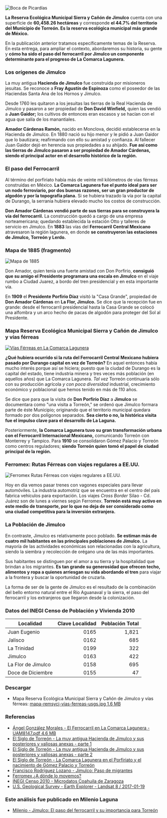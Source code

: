 
<img class="img-responsive" src="jimulco-el-paso-del-ferrocarril-y-su-importancia-para-torreon/boca-de-picardias.jpg" alt="Boca de Picardías">

**La Reserva Ecológica Municipal Sierra y Cañón de Jimulco** cuenta con una superficie de **60,458.26 hectáreas** y corresponde **el 44.7% del territorio del Municipio de Torreón. Es la reserva ecológica municipal más grande de México.**

En la publicación anterior tratamos específicamente temas de la Reserva. En esta entrega, para ampliar el contexto, abordaremos su historia, su gente y **cómo ha sido el paso del ferrocarril por Jimulco un componente determinante para el progreso de La Comarca Lagunera.**

### Los orígenes de Jimulco

La muy antigua **Hacienda de Jimulco** fue construida por misioneros jesuitas. Se reconoce a **Fray Agustín de Espinoza** como el poseedor de las Haciendas Santa Ana de los Hornos y Jimulco.

Desde 1760 les quitaron a los jesuitas las tierras de la Real Hacienda de Jimulco y pasaron a ser propiedad de **Don David Winfield,** quien las vendió a **Juan Gaidor;** los cultivos de entonces eran escasos y se hacían con el agua que salía de los manantiales.

**Amador Cárdenas Ramón,** nacido en Monclova, decidió establecerse en la Hacienda de Jimulco. En 1880 nació su hijo menor y le pidió a Juan Gaidor que lo bautizara; reafirmando con ello su amistad y confianza. Al fallecer Juan Gaidor dejó en herencia sus propiedades a su ahijado. **Fue así como las tierras de Jimulco pasaron a ser propiedad de Amador Cárdenas, siendo el principal actor en el desarrollo histórico de la región.**

### El paso del Ferrocarril

Al término del porfiriato había más de veinte mil kilómetros de vías férreas construidas en México. **La Comarca Lagunera fue el punto ideal para ser un nodo ferroviario, por dos buenas razones, ser un gran productor de algodón y por la topografía plana.** Si se hubiera trazado la vía por la capital de Durango, la serranía hubiera elevado mucho los costos de construcción.

**Don Amador Cárdenas vendió parte de sus tierras para se construyera la vía del ferrocarril.** La construcción quedó a cargo de una empresa norteamericana; quedando establecida la estación Otto y talleres de servicio en Jimulco. En **1883** las vías del **Ferrocarril Central Mexicano** atravesaron la región lagunera, en donde **se construyeron las estaciones de Jimulco, Torreón y Lerdo.**

### Mapa de 1885 (fragmento)

<img class="img-responsive" src="jimulco-el-paso-del-ferrocarril-y-su-importancia-para-torreon/mapa-1885.jpg" alt="Mapa de 1885">

Don Amador, quien tenía una fuerte amistad con Don Porfirio, **consiguió que su amigo el Presidente programara una escala en Jimulco** en el viaje rumbo a Ciudad Juarez, a bordo del tren presidencial y en esta importante vía.

En **1909** el **Presidente Porfirio Díaz** visitó la "Casa Grande", propiedad de **Don Amador Cárdenas** en **La Flor, Jimulco.** Se dice que la recepción fue en grande: desde el ferrocarril presidencial hasta la Casa Grande se colocó una alfombra y un arco hecho de pacas de algodón para proteger del Sol al Presidente.

### Mapa Reserva Ecológica Municipal Sierra y Cañón de Jimulco y vías férreas

<a href="jimulco-el-paso-del-ferrocarril-y-su-importancia-para-torreon/mapa-remsycj-vias-ferreas-usgs.jpg" target="_blank"><img class="img-responsive" src="jimulco-el-paso-del-ferrocarril-y-su-importancia-para-torreon/mapa-remsycj-vias-ferreas-usgs-baja-resolucion.jpg" alt="Vías Férreas en La Comarca Lagunera"></a>

**¿Qué hubiera ocurrido si la ruta del Ferrocarril Central Mexicano hubiera pasado por Durango capital en vez de Torreón?** En aquel entonces había mucho interés porque así se hiciera; puesto que la ciudad de Durango es la capital del estado, tiene industria minera y tres veces más población (en aquellos años) que La Comarca Lagunera. _Tal vez_ Torreón continuaría sólo con su producción agrícola _y con poca diversidad_ industrial, crecimiento económico y poblacional que hemos tenido en más de 110 años.

Se dice que para que la visita de **Don Porfirio Díaz** a **Jimulco** se documentara como "una visita a Torreón," se ordenó que Jimulco formara parte de éste Municipio; originando que el territorio municipal quedara formado por dos polígonos separados. **Sea cierto o no, la histórica visita fue el impulso clave para el desarrollo de La Laguna.**

Posteriormente, **la Comarca Lagunera tuvo su gran transformación urbana con el Ferrocarril Internacional Mexicano,** comunicando Torreón con Monterrey y Tampico. Para **1910** se consolidaron Gómez Palacio y Torreón como centros reguladores; **siendo Torreón quien tomó el papel de ciudad principal de la región.**

### Ferromex: Rutas Férreas con viajes regulares a EE.UU.

<img class="img-responsive" src="jimulco-el-paso-del-ferrocarril-y-su-importancia-para-torreon/vias-ferreas-cross-border.jpg" alt="Ferromex Rutas Férreas con viajes regulares a EE.UU.">

Hoy en día vemos pasar trenes con vagones especiales para llevar automóviles. La industria automotriz que se encuentra en el centro del país fabrica vehículos para exportación. Los viajes _Cross Border_ Silao - Cd. Juárez son de lunes a viernes según Ferromex. **Torreón está muy activo en este medio de transporte, por lo que no deja de ser considerado como una ciudad competitiva para la inversión extranjera.**

### La Población de Jimulco

En contraste, Jimulco es relativamente poco poblado. **Se estiman más de cuatro mil habitantes en las principales poblaciones de Jimulco.** La mayoría de las actividades económicas son relacionadas con la agricultura, siendo la siembra y recolección de orégano una de las más importantes.

Sus habitantes se distinguen por el amor a su tierra y la hospitalidad que brindan a los migrantes. **Es tan grande su generosidad que ofrecen techo, alimentos y ropa a quienes arriesgan su vida abordando el tren** para viajar a la frontera y buscar la oportunidad de cruzarla.

La forma de ser de la gente de Jimulco es el resultado de la combinación del bello entorno natural entre el Río Aguanaval y la sierra, el paso del ferrocarril y los extranjeros que llegaron desde la colonización.

### Datos del INEGI Censo de Población y Vivienda 2010

Localidad          | Clave Localidad | Población Total
-------------------|----------------:|----------------:
Juan Eugenio       |            0165 |           1,821
Jalisco            |            0162 |             685
La Trinidad        |            0199 |             322
Jimulco            |            0163 |             422
La Flor de Jimulco |            0158 |             695
Doce de Diciembre  |            0155 |              47

### Descargar

* Mapa Reserva Ecológica Municipal Sierra y Cañón de Jimulco y vías férreas: [mapa-remsycj-vias-ferreas-usgs.jpg 1.6 MB](jimulco-el-paso-del-ferrocarril-y-su-importancia-para-torreon/mapa-remsycj-vias-ferreas-usgs.jpg)

### Referencias

* [Ángel González Morales - El Ferrocarril en La Comarca Lagunera - UAM8147.pdf 4.6 MB](http://148.206.53.84/tesiuami/UAM8147.pdf)
* [El Siglo de Torreón - La muy antigua Hacienda de Jimulco y sus posteriores y valiosas anexas - parte 1](https://www.elsiglodetorreon.com.mx/noticia/273137.a-la-ciudadania.html)
* [El Siglo de Torreón - La muy antigua Hacienda de Jimulco y sus posteriores y valiosas anexas - parte 2](https://www.elsiglodetorreon.com.mx/noticia/274372.la-muy-antigua-hacienda-de-jimulco-a-la-ciudadania.html)
* [El Siglo de Torreón - La Comarca Lagunera en el Porfiriato y el nacimiento de Gómez Palacio y Torreón](https://www.elsiglodetorreon.com.mx/noticia/1160215.la-comarca-lagunera-en-el-porfiriato-y-el-nacimiento-de-gomez-palacio-y-torreon.html)
* [Francisco Rodríguez Lozano - Jimulco: Paso de migrantes](http://pacorolo.blogspot.mx/2010/03/jimulco-paso-de-migrantes.html)
* [Ferromex ¿A dónde lo movemos?](http://www.ferromex.com.mx/ferromex-lo-mueve/sistema-ferromex.jsp)
* [INEGI Censo 2010 - Microdatos Coahuila de Zaragoza](http://www.beta.inegi.org.mx/contenidos/proyectos/ccpv/2010/microdatos/iter/05_coahuila_2010_iter_zip.zip)
* [U.S. Geological Survey - Earth Explorer - Landsat 8 / 2017-01-19](https://earthexplorer.usgs.gov/)

### Este análisis fue publicado en Milenio Laguna

* [Milenio - Jimulco: El paso del ferrocarril y su importancia para Torreón](http://www.milenio.com/region/reserva_ecologica_jimulco-canon_de_jimulco-implan_torreon-milenio_noticias-laguna_0_1040895937.html)
